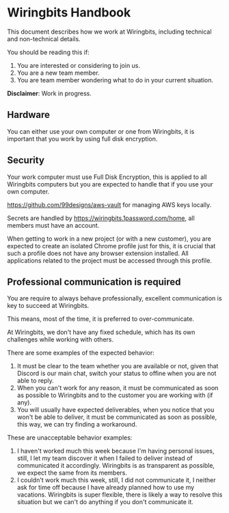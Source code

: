 # Wiringbits Handbook
This document describes how we work at Wiringbits, including technical and non-technical details.

You should be reading this if:

1. You are interested or considering to join us.
2. You are a new team member.
3. You are team member wondering what to do in your current situation.


**Disclaimer**: Work in progress.


## Hardware

You can either use your own computer or one from Wiringbits, it is important that you work by using full disk encryption.

## Security
Your work computer must use Full Disk Encryption, this is applied to all Wiringbits computers but you are expected to handle that if you use your own computer.

https://github.com/99designs/aws-vault for managing AWS keys locally.

Secrets are handled by https://wiringbits.1password.com/home, all members must have an account.

When getting to work in a new project (or with a new customer), you are expected to create an isolated Chrome profile just for this, it is crucial that such a profile does not have any browser extension installed. All applications related to the project must be accessed through this profile.

## Professional communication is required
You are require to always behave professionally, excellent communication is key to succeed at Wiringbits.

This means, most of the time, it is preferred to over-communicate.

At Wiringbits, we don't have any fixed schedule, which has its own challenges while working with others.

There are some examples of the expected behavior:

1. It must be clear to the team whether you are available or not, given that Discord is our main chat, switch your status to offine when you are not able to reply.
2. When you can't work for any reason, it must be communicated as soon as possible to Wiringbits and to the customer you are working with (if any).
3. You will usually have expected deliverables, when you notice that you won't be able to deliver, it must be communicated as soon as possible, this way, we can try finding a workaround.


These are unacceptable behavior examples:

1. I haven't worked much this week because I'm having personal issues, still, I let my team discover it when I failed to deliver instead of communicated it accordingly. Wiringbits is as transparent as possible, we expect the same from its members.
2. I couldn't work much this week, still, I did not communicate it, I neither ask for time off because I have already planned how to use my vacations. Wiringbits is super flexible, there is likely a way to resolve this situation but we can't do anything if you don't communicate it.
